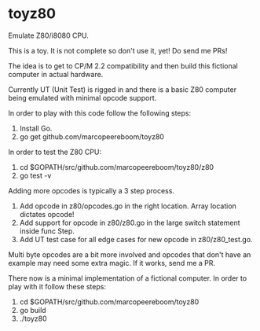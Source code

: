 # toyz80
Emulate Z80/i8080 CPU.

This is a toy.  It is not complete so don't use it, yet!  Do send me PRs!

The idea is to get to CP/M 2.2 compatibility and then build this fictional computer in actual hardware.

Currently UT (Unit Test) is rigged in and there is a basic Z80 computer being emulated with minimal opcode support.

In order to play with this code follow the following steps:
1. Install Go.
2. go get github.com/marcopeereboom/toyz80

In order to test the Z80 CPU:
1. cd $GOPATH/src/github.com/marcopeereboom/toyz80/z80
2. go test -v

Adding more opcodes is typically a 3 step process.
1. Add opcode in z80/opcodes.go in the right location.  Array location dictates opcode!
2. Add support for opcode in z80/z80.go in the large switch statement inside func Step.
3. Add UT test case for all edge cases for new opcode in z80/z80_test.go.

Multi byte opcodes are a bit more involved and opcodes that don't have an example may need some extra magic.
If it works, send me a PR.

There now is a minimal implementation of a fictional computer.  In order to play with it follow these steps:
1. cd $GOPATH/src/github.com/marcopeereboom/toyz80
2. go build
3. ./toyz80
